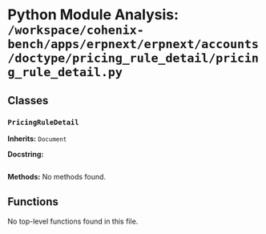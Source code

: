 # Python Module Analysis: `/workspace/cohenix-bench/apps/erpnext/erpnext/accounts/doctype/pricing_rule_detail/pricing_rule_detail.py`

## Classes

### `PricingRuleDetail`
**Inherits:** `Document`


**Docstring:**
```

```

**Methods:**
No methods found.




## Functions

No top-level functions found in this file.
